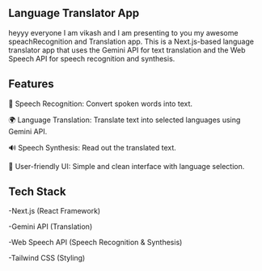 ## Language Translator App

heyyy everyone I am vikash and I am presenting to you my awesome speachRecognition and Translation app.  This is a Next.js-based language translator app that uses the Gemini API for text translation and the Web Speech API for speech recognition and synthesis.

## Features

🎤 Speech Recognition: Convert spoken words into text.

🌍 Language Translation: Translate text into selected languages using Gemini API.

🔊 Speech Synthesis: Read out the translated text.

🎨 User-friendly UI: Simple and clean interface with language selection.

## Tech Stack

  -Next.js (React Framework)
  
  -Gemini API (Translation)
  
  -Web Speech API (Speech Recognition & Synthesis)
  
  -Tailwind CSS (Styling)



